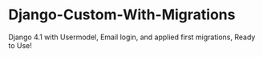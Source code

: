 # Django-Custom-With-Migrations
Django 4.1 with Usermodel, Email login, and applied first migrations, Ready to Use!
